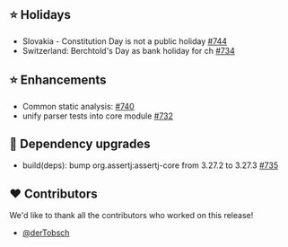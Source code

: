 ## ⭐ Holidays

- Slovakia - Constitution Day is not a public holiday [#744](https://github.com/focus-shift/jollyday/issues/744)
- Switzerland: Berchtold's Day as bank holiday for ch [#734](https://github.com/focus-shift/jollyday/issues/734)

## ⭐ Enhancements

- Common static analysis: [#740](https://github.com/focus-shift/jollyday/pull/740)
- unify parser tests into core module [#732](https://github.com/focus-shift/jollyday/pull/732)

## 🔨 Dependency upgrades

- build(deps): bump org.assertj:assertj-core from 3.27.2 to 3.27.3 [#735](https://github.com/focus-shift/jollyday/pull/735)

## ❤️ Contributors

We'd like to thank all the contributors who worked on this release!

- [@derTobsch](https://github.com/derTobsch)
